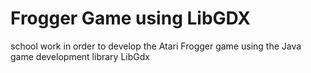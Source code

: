 # Frogger Game using LibGDX

school work in order to develop the Atari Frogger game using the Java game development library LibGdx
